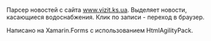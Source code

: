Парсер новостей с сайта www.vizit.ks.ua. Выделяет новости, касающиеся водоснабжения. Клик по записи - переход в браузер. 

Написано на Xamarin.Forms с использованием HtmlAgilityPack.
